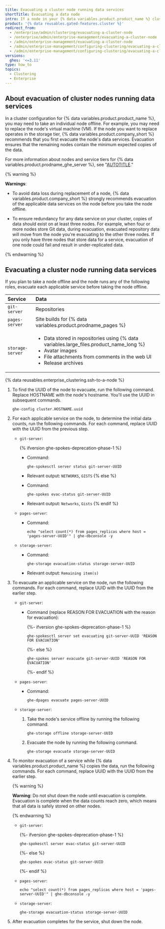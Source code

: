 ```yaml
---
title: Evacuating a cluster node running data services
shortTitle: Evacuating a data node
intro: If a node in your {% data variables.product.product_name %} cluster runs services that store distributed data, you can ensure redundancy as you prepare to replace the node by evacuating the node's data.
product: '{% data reusables.gated-features.cluster %}'
redirect_from:
  - /enterprise/admin/clustering/evacuating-a-cluster-node
  - /enterprise/admin/enterprise-management/evacuating-a-cluster-node
  - /admin/enterprise-management/evacuating-a-cluster-node
  - /admin/enterprise-management/configuring-clustering/evacuating-a-cluster-node
  - /admin/enterprise-management/configuring-clustering/evacuating-a-cluster-node-running-data-services
versions:
  ghes: '<=3.11'
type: how_to
topics:
  - Clustering
  - Enterprise
---
```


## About evacuation of cluster nodes running data services

In a cluster configuration for {% data variables.product.product_name %}, you may need to take an individual node offline. For example, you may need to replace the node's virtual machine (VM). If the node you want to replace operates in the storage tier, {% data variables.product.company_short %} recommends that you first evacuate the node's data services. Evacuation ensures that the remaining nodes contain the minimum expected copies of the data.

For more information about nodes and service tiers for {% data variables.product.prodname_ghe_server %}, see "[AUTOTITLE](/admin/enterprise-management/configuring-clustering/about-cluster-nodes)."

{% warning %}

**Warnings**:

- To avoid data loss during replacement of a node, {% data variables.product.company_short %} strongly recommends evacuation of the applicable data services on the node before you take the node offline.

- To ensure redundancy for any data service on your cluster, copies of data should exist on at least three nodes. For example, when four or more nodes store Git data, during evacuation, evacuated repository data will move from the node you're evacuating to the other three nodes. If you only have three nodes that store data for a service, evacuation of one node could fail and result in under-replicated data.

{% endwarning %}

## Evacuating a cluster node running data services

If you plan to take a node offline and the node runs any of the following roles, evacuate each applicable service before taking the node offline.

| Service | Data |
| :- | :- |
| `git-server` | Repositories |
| `pages-server` | Site builds for {% data variables.product.prodname_pages %} |
| `storage-server` | <ul><li>Data stored in repositories using {% data variables.large_files.product_name_long %}</li><li>Avatar images</li><li>File attachments from comments in the web UI</li><li>Release archives</li></ul> |

{% data reusables.enterprise_clustering.ssh-to-a-node %}
1. To find the UUID of the node to evacuate, run the following command. Replace HOSTNAME with the node's hostname. You'll use the UUID in subsequent commands.

   ```shell
   ghe-config cluster.HOSTNAME.uuid
   ```

1. For each applicable service on the node, to determine the initial data counts, run the following commands. For each command, replace UUID with the UUID from the previous step.

   - `git-server`:

     {% ifversion ghe-spokes-deprecation-phase-1 %}
     - Command:

       ```shell
       ghe-spokesctl server status git-server-UUID
       ```

     - Relevant output: `NETWORKS`, `GISTS`
     {% else %}
     - Command:

       ```shell
       ghe-spokes evac-status git-server-UUID
       ```

     - Relevant output: `Networks`, `Gists`
     {% endif %}
   - `pages-server`:

     - Command:

       ```shell
       echo "select count(*) from pages_replicas where host = 'pages-server-UUID'" | ghe-dbconsole -y
       ```

   - `storage-server`:

     - Command:

       ```shell
       ghe-storage evacuation-status storage-server-UUID
       ```

     - Relevant output: `Remaining item(s)`

1. To evacuate an applicable service on the node, run the following commands. For each command, replace UUID with the UUID from the earlier step.

   - `git-server`:

     - Command (replace REASON FOR EVACUATION with the reason for evacuation):

        {%- ifversion ghe-spokes-deprecation-phase-1 %}

       ```shell
       ghe-spokesctl server set evacuating git-server-UUID 'REASON FOR EVACUATION'
       ```

       {%- else %}

       ```shell
       ghe-spokes server evacuate git-server-UUID 'REASON FOR EVACUATION'
       ```

       {%- endif %}

   - `pages-server`:

     - Command:

       ```shell
       ghe-dpages evacuate pages-server-UUID
       ```

   - `storage-server`:

     1. Take the node's service offline by running the following command.

        ```shell
        ghe-storage offline storage-server-UUID
        ```

     1. Evacuate the node by running the following command.

        ```shell
        ghe-storage evacuate storage-server-UUID
        ```

1. To monitor evacuation of a service while {% data variables.product.product_name %} copies the data, run the following commands. For each command, replace UUID with the UUID from the earlier step.

   {% warning %}

   **Warning**: Do not shut down the node until evacuation is complete. Evacuation is complete when the data counts reach zero, which means that all data is safely stored on other nodes.

   {% endwarning %}

   - `git-server`:

     {%- ifversion ghe-spokes-deprecation-phase-1 %}

     ```shell
     ghe-spokesctl server evac-status git-server-UUID
     ```

     {%- else %}

     ```shell
     ghe-spokes evac-status git-server-UUID
     ```

     {%- endif %}

   - `pages-server`:

     ```shell
     echo "select count(*) from pages_replicas where host = 'pages-server-UUID'" | ghe-dbconsole -y
     ```

   - `storage-server`:

      ```shell
      ghe-storage evacuation-status storage-server-UUID
      ```

1. After evacuation completes for the service, shut down the node.

